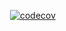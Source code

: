 [![<JeffreyDChau>](https://circleci.com/<gh>/<ORG_NAME>/<AD340ProfileApp>.svg?style=svg)](<https://app.circleci.com/pipelines/github/JeffreyDChau/AD340ProfileApp>)
[![codecov](https://codecov.io/gh/JeffreyDChau/AD340ProfileApp/branch/master/graph/badge.svg?token=NCR3CB6HWB)](https://codecov.io/gh/JeffreyDChau/AD340ProfileApp)